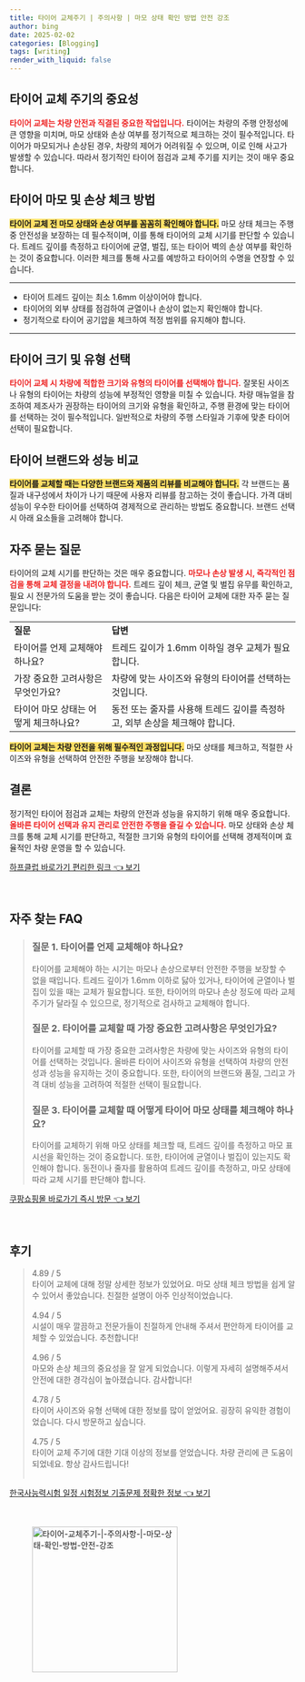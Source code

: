 ```yaml
---
title: 타이어 교체주기 | 주의사항 | 마모 상태 확인 방법 안전 강조
author: bing
date: 2025-02-02
categories: [Blogging]
tags: [writing]
render_with_liquid: false
---
```



<h2 id='타이어_교체_주기'>타이어 교체 주기의 중요성</h2>

<p><b><span style="color: #ee2323;">타이어 교체는 차량 안전과 직결된 중요한 작업입니다.</span></b> 타이어는 차량의 주행 안정성에 큰 영향을 미치며, 마모 상태와 손상 여부를 정기적으로 체크하는 것이 필수적입니다. 타이어가 마모되거나 손상된 경우, 차량의 제어가 어려워질 수 있으며, 이로 인해 사고가 발생할 수 있습니다. 따라서 정기적인 타이어 점검과 교체 주기를 지키는 것이 매우 중요합니다.</p>

<h2 id='마모와_손상_체크'>타이어 마모 및 손상 체크 방법</h2>

<p><b><span style="background-color: #ffe066;">타이어 교체 전 마모 상태와 손상 여부를 꼼꼼히 확인해야 합니다.</span></b> 마모 상태 체크는 주행 중 안전성을 보장하는 데 필수적이며, 이를 통해 타이어의 교체 시기를 판단할 수 있습니다. 트레드 깊이를 측정하고 타이어에 균열, 벌집, 또는 타이어 벽의 손상 여부를 확인하는 것이 중요합니다. 이러한 체크를 통해 사고를 예방하고 타이어의 수명을 연장할 수 있습니다.</p>

<hr />

<ul>
    <li>타이어 트레드 깊이는 최소 1.6mm 이상이어야 합니다.</li>
    <li>타이어의 외부 상태를 점검하여 균열이나 손상이 없는지 확인해야 합니다.</li>
    <li>정기적으로 타이어 공기압을 체크하여 적정 범위를 유지해야 합니다.</li>
</ul>

<hr />

<h2 id='타이어_크기_유형'>타이어 크기 및 유형 선택</h2>

<p><b><span style="color: #ee2323;">타이어 교체 시 차량에 적합한 크기와 유형의 타이어를 선택해야 합니다.</span></b> 잘못된 사이즈나 유형의 타이어는 차량의 성능에 부정적인 영향을 미칠 수 있습니다. 차량 매뉴얼을 참조하여 제조사가 권장하는 타이어의 크기와 유형을 확인하고, 주행 환경에 맞는 타이어를 선택하는 것이 필수적입니다. 일반적으로 차량의 주행 스타일과 기후에 맞춘 타이어 선택이 필요합니다.</p>

<h2 id='타이어_브랜드_비교'>타이어 브랜드와 성능 비교</h2>

<p><b><span style="background-color: #ffe066;">타이어를 교체할 때는 다양한 브랜드와 제품의 리뷰를 비교해야 합니다.</span></b> 각 브랜드는 품질과 내구성에서 차이가 나기 때문에 사용자 리뷰를 참고하는 것이 좋습니다. 가격 대비 성능이 우수한 타이어를 선택하여 경제적으로 관리하는 방법도 중요합니다. 브랜드 선택 시 아래 요소들을 고려해야 합니다.</p>

<h2 id='자주_묻는_질문'>자주 묻는 질문</h2>

<p>타이어의 교체 시기를 판단하는 것은 매우 중요합니다. <b><span style="color: #ee2323;">마모나 손상 발생 시, 즉각적인 점검을 통해 교체 결정을 내려야 합니다.</span></b> 트레드 깊이 체크, 균열 및 벌집 유무를 확인하고, 필요 시 전문가의 도움을 받는 것이 좋습니다. 다음은 타이어 교체에 대한 자주 묻는 질문입니다:</p>

<table>
    <tr>
        <td><b>질문</b></td>
        <td><b>답변</b></td>
    </tr>
    <tr>
        <td>타이어를 언제 교체해야 하나요?</td>
        <td>트레드 깊이가 1.6mm 이하일 경우 교체가 필요합니다.</td>
    </tr>
    <tr>
        <td>가장 중요한 고려사항은 무엇인가요?</td>
        <td>차량에 맞는 사이즈와 유형의 타이어를 선택하는 것입니다.</td>
    </tr>
    <tr>
        <td>타이어 마모 상태는 어떻게 체크하나요?</td>
        <td>동전 또는 줄자를 사용해 트레드 깊이를 측정하고, 외부 손상을 체크해야 합니다.</td>
    </tr>
</table>

<p><b><span style="background-color: #ffe066;">타이어 교체는 차량 안전을 위해 필수적인 과정입니다.</span></b> 마모 상태를 체크하고, 적절한 사이즈와 유형을 선택하여 안전한 주행을 보장해야 합니다.</p>

<h2 id='결론'>결론</h2>

<p>정기적인 타이어 점검과 교체는 차량의 안전과 성능을 유지하기 위해 매우 중요합니다. <b><span style="color: #ee2323;">올바른 타이어 선택과 유지 관리로 안전한 주행을 즐길 수 있습니다.</span></b> 마모 상태와 손상 체크를 통해 교체 시기를 판단하고, 적절한 크기와 유형의 타이어를 선택해 경제적이며 효율적인 차량 운영을 할 수 있습니다.</p>


<p><a class="click-button" title="하프클럽 바로가기 편리한 링크" href="https://greenforu.github.io/posts/%ED%95%98%ED%94%84%ED%81%B4%EB%9F%BD-%EB%B0%94%EB%A1%9C%EA%B0%80%EA%B8%B0-%ED%8E%B8%EB%A6%AC%ED%95%9C-%EB%A7%81%ED%81%AC/" rel="dofollow">하프클럽 바로가기 편리한 링크 👈 보기</a></p><br>
<h2 id='자주_찾는_FAQ'>자주 찾는 FAQ</h2>
<div itemscope="" itemtype="https://schema.org/FAQPage"> 
<blockquote> 
<div itemscope="" itemprop="mainEntity" itemtype="https://schema.org/Question"> 
<h3 itemprop="name">질문 1. 타이어를 언제 교체해야 하나요?</h3> 
<div itemscope="" itemprop="acceptedAnswer" itemtype="https://schema.org/Answer"> 
<span itemprop="text"> 
<p>타이어를 교체해야 하는 시기는 마모나 손상으로부터 안전한 주행을 보장할 수 없을 때입니다. 트레드 깊이가 1.6mm 이하로 닳아 있거나, 타이어에 균열이나 벌집이 있을 때는 교체가 필요합니다. 또한, 타이어의 마모나 손상 정도에 따라 교체 주기가 달라질 수 있으므로, 정기적으로 검사하고 교체해야 합니다.</p> 
</span> 
</div> 
</div> 

<div itemscope="" itemprop="mainEntity" itemtype="https://schema.org/Question"> 
<h3 itemprop="name">질문 2. 타이어를 교체할 때 가장 중요한 고려사항은 무엇인가요?</h3> 
<div itemscope="" itemprop="acceptedAnswer" itemtype="https://schema.org/Answer"> 
<span itemprop="text"> 
<p>타이어를 교체할 때 가장 중요한 고려사항은 차량에 맞는 사이즈와 유형의 타이어를 선택하는 것입니다. 올바른 타이어 사이즈와 유형을 선택하여 차량의 안전성과 성능을 유지하는 것이 중요합니다. 또한, 타이어의 브랜드와 품질, 그리고 가격 대비 성능을 고려하여 적절한 선택이 필요합니다.</p> 
</span> 
</div> 
</div> 

<div itemscope="" itemprop="mainEntity" itemtype="https://schema.org/Question"> 
<h3 itemprop="name">질문 3. 타이어를 교체할 때 어떻게 타이어 마모 상태를 체크해야 하나요?</h3> 
<div itemscope="" itemprop="acceptedAnswer" itemtype="https://schema.org/Answer"> 
<span itemprop="text"> 
<p>타이어를 교체하기 위해 마모 상태를 체크할 때, 트레드 깊이를 측정하고 마모 표시선을 확인하는 것이 중요합니다. 또한, 타이어에 균열이나 벌집이 있는지도 확인해야 합니다. 동전이나 줄자를 활용하여 트레드 깊이를 측정하고, 마모 상태에 따라 교체 시기를 판단해야 합니다.</p> 
</span> 
</div> 
</div> 
</blockquote> 
</div>
<p><a class="click-button" title="쿠팡쇼핑몰 바로가기 즉시 방문" href="https://greenforu.github.io/posts/%EC%BF%A0%ED%8C%A1%EC%87%BC%ED%95%91%EB%AA%B0-%EB%B0%94%EB%A1%9C%EA%B0%80%EA%B8%B0-%EC%A6%89%EC%8B%9C-%EB%B0%A9%EB%AC%B8/" rel="dofollow">쿠팡쇼핑몰 바로가기 즉시 방문 👈 보기</a></p><br>
<h2 id='후기'>후기</h2>
<div itemscope itemtype="https://schema.org/Product">
  <blockquote>
  <div itemprop="review" itemscope itemtype="https://schema.org/Review">
      <div itemprop="reviewRating" itemscope itemtype="https://schema.org/Rating"> <span itemprop="ratingValue">4.89</span> / <span itemprop="bestRating">5</span> </div>
      <span itemprop="reviewBody">타이어 교체에 대해 정말 상세한 정보가 있었어요. 마모 상태 체크 방법을 쉽게 알 수 있어서 좋았습니다. 친절한 설명이 아주 인상적이었습니다.</span>
  </div>
  <br>
  <div itemprop="review" itemscope itemtype="https://schema.org/Review">
      <div itemprop="reviewRating" itemscope itemtype="https://schema.org/Rating"> <span itemprop="ratingValue">4.94</span> / <span itemprop="bestRating">5</span> </div>
      <span itemprop="reviewBody">시설이 매우 깔끔하고 전문가들이 친절하게 안내해 주셔서 편안하게 타이어를 교체할 수 있었습니다. 추천합니다!</span>
  </div>
  <br>
  <div itemprop="review" itemscope itemtype="https://schema.org/Review">
      <div itemprop="reviewRating" itemscope itemtype="https://schema.org/Rating"> <span itemprop="ratingValue">4.96</span> / <span itemprop="bestRating">5</span> </div>
      <span itemprop="reviewBody">마모와 손상 체크의 중요성을 잘 알게 되었습니다. 이렇게 자세히 설명해주셔서 안전에 대한 경각심이 높아졌습니다. 감사합니다!</span>
  </div>
  <br>
  <div itemprop="review" itemscope itemtype="https://schema.org/Review">
      <div itemprop="reviewRating" itemscope itemtype="https://schema.org/Rating"> <span itemprop="ratingValue">4.78</span> / <span itemprop="bestRating">5</span> </div>
      <span itemprop="reviewBody">타이어 사이즈와 유형 선택에 대한 정보를 많이 얻었어요. 굉장히 유익한 경험이었습니다. 다시 방문하고 싶습니다.</span>
  </div>
  <br>
  <div itemprop="review" itemscope itemtype="https://schema.org/Review">
      <div itemprop="reviewRating" itemscope itemtype="https://schema.org/Rating"> <span itemprop="ratingValue">4.75</span> / <span itemprop="bestRating">5</span> </div>
      <span itemprop="reviewBody">타이어 교체 주기에 대한 기대 이상의 정보를 얻었습니다. 차량 관리에 큰 도움이 되었네요. 항상 감사드립니다!</span>
  </div>
  <br>
  </blockquote>
</div>
<p><a class="click-button" title="한국사능력시험 일정 시험정보 기출문제 정확한 정보" href="https://greenforu.github.io/posts/%ED%95%9C%EA%B5%AD%EC%82%AC%EB%8A%A5%EB%A0%A5%EC%8B%9C%ED%97%98-%EC%9D%BC%EC%A0%95-%EC%8B%9C%ED%97%98%EC%A0%95%EB%B3%B4-%EA%B8%B0%EC%B6%9C%EB%AC%B8%EC%A0%9C-%EC%A0%95%ED%99%95%ED%95%9C-%EC%A0%95%EB%B3%B4/" rel="dofollow">한국사능력시험 일정 시험정보 기출문제 정확한 정보 👈 보기</a></p><br>
<figure class="image"><img src="https://greenforu.github.io/assets/img/thumbnail/타이어-교체주기-|-주의사항-|-마모-상태-확인-방법-안전-강조.webp" alt="타이어-교체주기-|-주의사항-|-마모-상태-확인-방법-안전-강조" width="256" height="256"></figure>